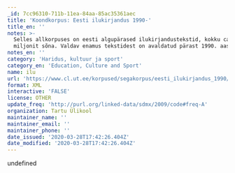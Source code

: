 ```yaml
---
_id: 7cc96310-711b-11ea-84aa-85ac35361aec
title: 'Koondkorpus: Eesti ilukirjandus 1990-'
title_en: ''
notes: >-
  Selles allkorpuses on eesti algupärased ilukirjandustekstid, kokku ca 5,8
  miljonit sõna. Valdav enamus tekstidest on avaldatud pärast 1990. aastat.
notes_en: ''
category: 'Haridus, kultuur ja sport'
category_en: 'Education, Culture and Sport'
name: ilu
url: 'https://www.cl.ut.ee/korpused/segakorpus/eesti_ilukirjandus_1990/'
format: XML
interactive: 'FALSE'
license: OTHER
update_freq: 'http://purl.org/linked-data/sdmx/2009/code#freq-A'
organization: Tartu Ülikool
maintainer_name: ''
maintainer_email: ''
maintainer_phone: ''
date_issued: '2020-03-28T17:42:26.404Z'
date_modified: '2020-03-28T17:42:26.404Z'
---
```

undefined
